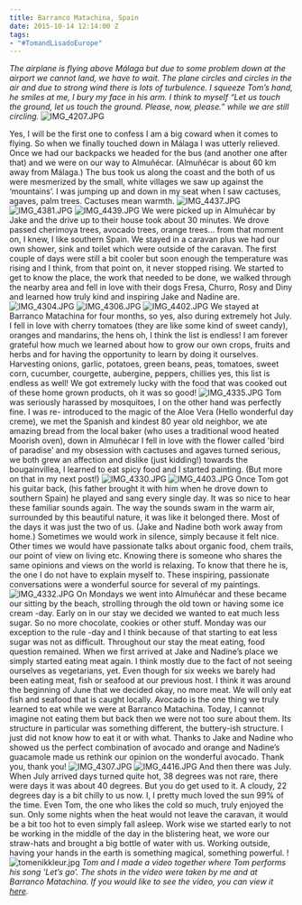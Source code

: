 ```yaml
---
title: Barranco Matachina, Spain
date: 2015-10-14 12:14:00 Z
tags:
- "#TomandLisadoEurope"
---
```


*The airplane is flying above Málaga but due to some problem down at the airport we cannot land, we have to wait. The plane circles and circles in the air and due to strong wind there is lots of  turbulence. I squeeze Tom’s hand, he smiles at me, I bury my  face in his arm. I think to myself “Let us touch the ground, let us touch the ground. Please, now, please.” while we are still circling.*
![IMG_4207.JPG](/uploads/IMG_4207.JPG) <!--more-->

Yes, I will be the first one to confess I am a big coward when it comes to flying. So when we finally touched down in Málaga I was utterly relieved. Once we had our backpacks we headed for the bus (and another one after that) and we were on our way to Almuñécar. (Almuñécar is about 60 km away from Málaga.) The bus took us along the coast and the both of us were mesmerized by the small, white villages we saw up against the ‘mountains’. I was jumping up and down in my seat when I saw cactuses, agaves, palm trees. Cactuses mean warmth.
![IMG_4437.JPG](/uploads/IMG_4437.JPG)
![IMG_4381.JPG](/uploads/IMG_4381.JPG)
![IMG_4439.JPG](/uploads/IMG_4439.JPG)
We were picked up in Almuñécar by Jake and the drive up to their house took about 30 minutes. We drove passed cherimoya trees, avocado trees, orange trees… from that moment on, I knew, I like southern Spain. We stayed in a caravan plus we had our own shower, sink and toilet which were outside of the caravan. The first couple of days were still a bit cooler but soon enough the temperature was rising and I think, from that point on, it never stopped rising. We started to get to know the place, the work that needed to be done, we walked through the nearby area and fell in love with their dogs Fresa, Churro, Rosy and Diny and learned how truly kind and inspiring Jake and Nadine are.
![IMG_4304.JPG](/uploads/IMG_4304.JPG)
![IMG_4306.JPG](/uploads/IMG_4306.JPG)
![IMG_4402.JPG](/uploads/IMG_4402.JPG)
We stayed at Barranco Matachina for four months, so yes, also during extremely hot July. I fell in love with cherry tomatoes (they are like some kind of sweet candy), oranges and mandarins, the hens oh, I think the list is endless! I am forever grateful how much we learned about how to grow our own crops, fruits and herbs and for having the opportunity to learn by doing it ourselves. Harvesting onions, garlic, potatoes, green beans, peas, tomatoes, sweet corn, cucumber, courgette, aubergine, peppers, chillies yes, this list is endless as well! We got extremely lucky with the food that was cooked out of these home grown products, oh it was so good!
![IMG_4335.JPG](/uploads/IMG_4335.JPG)
Tom was seriously harassed by mosquitoes, I on the other hand was perfectly fine. I was re- introduced to the magic of the Aloe Vera (Hello wonderful day creme), we met the Spanish and kindest 80 year old neighbor, we ate amazing bread from the local baker (who uses a traditional wood heated Moorish oven), down in Almuñécar I fell in love with the flower called 'bird of paradise’ and my obsession with cactuses and agaves turned serious, we both grew an affection and dislike (just kidding!) towards the bougainvillea, I learned to eat spicy food and I started painting. (But more on that in my next post!)
![IMG_4330.JPG](/uploads/IMG_4330.JPG)
![IMG_4403.JPG](/uploads/IMG_4403.JPG)
Once Tom got his guitar back, (his father brought it with him when he drove down to southern Spain) he played and sang every single day. It was so nice to hear these familiar sounds again. The way the sounds swam in the warm air, surrounded by this beautiful nature, it was like it belonged there.
Most of the days it was just the two of us. (Jake and Nadine both work away from home.) Sometimes we would work in silence, simply because it felt nice. Other times we would have passionate talks about organic food, chem trails, our point of view on living etc. Knowing there is someone who shares the same opinions and views on the world is relaxing. To know that there he is, the one I do not have to explain myself to. These inspiring, passionate conversations were a wonderful source for several of my paintings.
![IMG_4332.JPG](/uploads/IMG_4332.JPG)
On Mondays we went into Almuñécar and these became our sitting by the beach, strolling through the old town or having some ice cream -day. Early on in our stay we decided we wanted to eat much less sugar. So no more chocolate, cookies or other stuff. Monday was our exception to the rule -day and I think because of that starting to eat less sugar was not as difficult. Throughout our stay the meat eating, food question remained. When we first arrived at Jake and Nadine’s place we simply started eating meat again. I think mostly due to the fact of not seeing ourselves as vegetarians, yet. Even though for six weeks we barely had been eating meat, fish or seafood at our previous host. I think it was around the beginning of June that we decided okay, no more meat. We will only eat fish and seafood that is caught locally. Avocado is the one thing we truly learned to eat while we were at Barranco  Matachina. Today, I cannot imagine not eating them but back then we were not too sure about them. Its structure in particular was something different, the buttery-ish structure. I just did not know how to eat it or with what. Thanks to Jake and Nadine who showed us the perfect combination of avocado and orange and Nadine’s guacamole made us rethink our opinion on the wonderful avocado. Thank you, thank you!
![IMG_4307.JPG](/uploads/IMG_4307.JPG)
![IMG_4416.JPG](/uploads/IMG_4416.JPG)
And then there was July. When July arrived days turned quite hot, 38 degrees was not rare, there were days it was about 40 degrees. But you do get used to it. A cloudy, 22 degrees day is a bit chilly to us now. I, I pretty much loved the sun 99% of the time. Even Tom, the one who likes the cold so much, truly enjoyed the sun. Only some nights when the heat would not leave the caravan, it would be a bit too hot to even simply fall asleep. Work wise we started early to not be working in the middle of the day in the blistering heat, we wore our straw-hats and brought a big bottle of water  with us. Working outside, having your hands in the earth is something magical, something powerful.
!![tomenikkleur.jpg](/uploads/tomenikkleur.jpg)
*Tom and I made a video together where Tom performs his song 'Let’s go’. The shots in the video were taken by me and at Barranco Matachina. If you would like to see the video, you can view it [here](https://vimeo.com/139969947).*